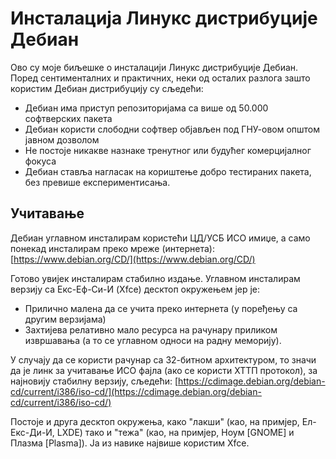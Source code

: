 # Инсталација Линукс дистрибуције Дебиан

Ово су моје биљешке о инсталацији Линукс дистрибуције Дебиан. Поред сентименталних и практичних, неки од осталих разлога зашто користим Дебиан дистрибуцију су сљедећи:

* Дебиан има приступ репозиторијама са више од 50.000 софтверских пакета
* Дебиан користи слободни софтвер објављен под ГНУ-овом општом јавном дозволом
* Не постоје никакве назнаке тренутног или будућег комерцијалног фокуса
* Дебиан ставља нагласак на кориштење добро тестираних пакета, без превише експериментисања.

## Учитавање

Дебиан углавном инсталирам користећи ЦД/УСБ ИСО имиџе, а само понекад инсталирам преко мреже (интернета):
[https://www.debian.org/CD/](https://www.debian.org/CD/)

Готово увијек инсталирам стабилно издање. Углавном инсталирам верзију са Екс-Еф-Си-И (Xfce) десктоп окружењем јер је:

* Прилично малена да се учита преко интернета (у поређењу са другим верзијама)
* Захтијева релативно мало ресурса на рачунару приликом извршавања (а то се углавном односи на радну меморију).

У случају да се користи рачунар са 32-битном архитектуром, то значи да је линк за учитавање ИСО фајла (ако се користи ХТТП протокол), за најновију стабилну верзију, сљедећи:
[https://cdimage.debian.org/debian-cd/current/i386/iso-cd/](https://cdimage.debian.org/debian-cd/current/i386/iso-cd/)

Постоје и друга десктоп окружења, како "лакши" (као, на примјер, Ел-Екс-Ди-И, LXDE) тако и "тежа" (као, на примјер, Ноум [GNOME] и Плазма [Plasma]). Ја из навике највише користим Xfce.
